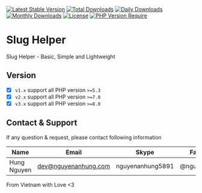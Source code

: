 [![Latest Stable Version](https://img.shields.io/packagist/v/nguyenanhung/slug-helper.svg?style=flat-square)](https://packagist.org/packages/nguyenanhung/slug-helper)
[![Total Downloads](https://img.shields.io/packagist/dt/nguyenanhung/slug-helper.svg?style=flat-square)](https://packagist.org/packages/nguyenanhung/slug-helper)
[![Daily Downloads](https://img.shields.io/packagist/dd/nguyenanhung/slug-helper.svg?style=flat-square)](https://packagist.org/packages/nguyenanhung/slug-helper)
[![Monthly Downloads](https://img.shields.io/packagist/dm/nguyenanhung/slug-helper.svg?style=flat-square)](https://packagist.org/packages/nguyenanhung/slug-helper)
[![License](https://img.shields.io/packagist/l/nguyenanhung/slug-helper.svg?style=flat-square)](https://packagist.org/packages/nguyenanhung/slug-helper)
[![PHP Version Require](https://img.shields.io/packagist/dependency-v/nguyenanhung/slug-helper/php)](https://packagist.org/packages/nguyenanhung/slug-helper)

# Slug Helper

Slug Helper - Basic, Simple and Lightweight

## Version

- [x] `v1.x` support all PHP version `>=5.3`
- [x] `v2.x` support all PHP version `>=7.0`
- [x] `v3.x` support all PHP version `>=8.0`

## Contact & Support

If any question & request, please contact following information

| Name        | Email                | Skype            | Facebook      |
|-------------|----------------------|------------------|---------------|
| Hung Nguyen | dev@nguyenanhung.com | nguyenanhung5891 | @nguyenanhung |

From Vietnam with Love <3
